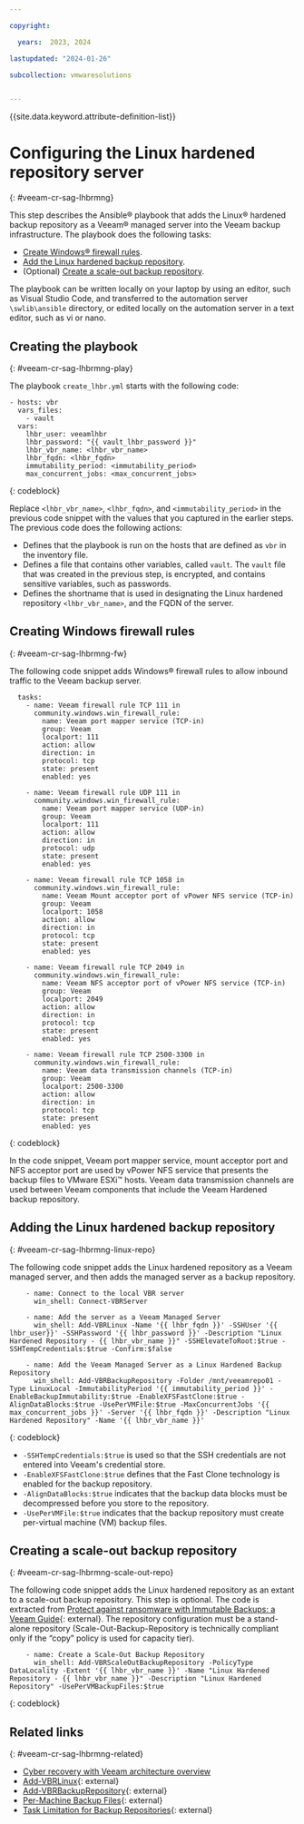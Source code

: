 ```yaml
---

copyright:

  years:  2023, 2024

lastupdated: "2024-01-26"

subcollection: vmwaresolutions


---
```


{{site.data.keyword.attribute-definition-list}}

# Configuring the Linux hardened repository server
{: #veeam-cr-sag-lhbrmng}

This step describes the Ansible® playbook that adds the Linux® hardened backup repository as a Veeam® managed server into the Veeam backup infrastructure. The playbook does the following tasks:

* [Create Windows® firewall rules](#veeam-cr-sag-lhbrmng-fw).
* [Add the Linux hardened backup repository](#veeam-cr-sag-lhbrmng-linux-repo).
* (Optional) [Create a scale-out backup repository](#veeam-cr-sag-lhbrmng-scale-out-repo).

The playbook can be written locally on your laptop by using an editor, such as Visual Studio Code, and transferred to the automation server `\swlib\ansible` directory, or edited locally on the automation server in a text editor, such as vi or nano.

## Creating the playbook
{: #veeam-cr-sag-lhbrmng-play}

The playbook `create_lhbr.yml` starts with the following code:

```text
- hosts: vbr
  vars_files:
    - vault
  vars:
    lhbr_user: veeamlhbr
    lhbr_password: "{{ vault_lhbr_password }}"
    lhbr_vbr_name: <lhbr_vbr_name>
    lhbr_fqdn: <lhbr_fqdn>
    immutability_period: <immutability_period>
    max_concurrent_jobs: <max_concurrent_jobs>
```
{: codeblock}

Replace `<lhbr_vbr_name>`, `<lhbr_fqdn>`, and `<immutability_period>` in the previous code snippet with the values that you captured in the earlier steps. The previous code does the following actions:

* Defines that the playbook is run on the hosts that are defined as `vbr` in the inventory file.
* Defines a file that contains other variables, called `vault`. The `vault` file that was created in the previous step, is encrypted, and contains sensitive variables, such as passwords.
* Defines the shortname that is used in designating the Linux hardened repository `<lhbr_vbr_name>`, and the FQDN of the server.


## Creating Windows firewall rules
{: #veeam-cr-sag-lhbrmng-fw}

The following code snippet adds Windows® firewall rules to allow inbound traffic to the Veeam backup server.

```text
  tasks:
    - name: Veeam firewall rule TCP 111 in
      community.windows.win_firewall_rule:
        name: Veeam port mapper service (TCP-in)
        group: Veeam
        localport: 111
        action: allow
        direction: in
        protocol: tcp
        state: present
        enabled: yes

    - name: Veeam firewall rule UDP 111 in
      community.windows.win_firewall_rule:
        name: Veeam port mapper service (UDP-in)
        group: Veeam
        localport: 111
        action: allow
        direction: in
        protocol: udp
        state: present
        enabled: yes

    - name: Veeam firewall rule TCP 1058 in
      community.windows.win_firewall_rule:
        name: Veeam Mount acceptor port of vPower NFS service (TCP-in)
        group: Veeam
        localport: 1058
        action: allow
        direction: in
        protocol: tcp
        state: present
        enabled: yes

    - name: Veeam firewall rule TCP 2049 in
      community.windows.win_firewall_rule:
        name: Veeam NFS acceptor port of vPower NFS service (TCP-in)
        group: Veeam
        localport: 2049
        action: allow
        direction: in
        protocol: tcp
        state: present
        enabled: yes

    - name: Veeam firewall rule TCP 2500-3300 in
      community.windows.win_firewall_rule:
        name: Veeam data transmission channels (TCP-in)
        group: Veeam
        localport: 2500-3300
        action: allow
        direction: in
        protocol: tcp
        state: present
        enabled: yes
```
{: codeblock}

In the code snippet, Veeam port mapper service, mount acceptor port and NFS acceptor port are used by vPower NFS service that presents the backup files to VMware ESXi™ hosts. Veeam data transmission channels are used between Veeam components that include the Veeam Hardened backup repository.

## Adding the Linux hardened backup repository
{: #veeam-cr-sag-lhbrmng-linux-repo}

The following code snippet adds the Linux hardened repository as a Veeam managed server, and then adds the managed server as a backup repository.

```text
    - name: Connect to the local VBR server
      win_shell: Connect-VBRServer

    - name: Add the server as a Veeam Managed Server
      win_shell: Add-VBRLinux -Name '{{ lhbr_fqdn }}' -SSHUser '{{ lhbr_user}}' -SSHPassword '{{ lhbr_password }}' -Description "Linux Hardened Repository - {{ lhbr_vbr_name }}" -SSHElevateToRoot:$true -SSHTempCredentials:$true -Confirm:$false

    - name: Add the Veeam Managed Server as a Linux Hardened Backup Repository
      win_shell: Add-VBRBackupRepository -Folder /mnt/veeamrepo01 -Type LinuxLocal -ImmutabilityPeriod '{{ immutability_period }}' -EnableBackupImmutability:$true -EnableXFSFastClone:$true -AlignDataBlocks:$true -UsePerVMFile:$true -MaxConcurrentJobs '{{ max_concurrent_jobs }}' -Server '{{ lhbr_fqdn }}' -Description "Linux Hardened Repository" -Name '{{ lhbr_vbr_name }}'
```
{: codeblock}

* `-SSHTempCredentials:$true` is used so that the SSH credentials are not entered into Veeam's credential store.
* `-EnableXFSFastClone:$true` defines that the Fast Clone technology is enabled for the backup repository.
* `-AlignDataBlocks:$true` indicates that the backup data blocks must be decompressed before you store to the repository.
* `-UsePerVMFile:$true` indicates that the backup repository must create per-virtual machine (VM) backup files.

## Creating a scale-out backup repository
{: #veeam-cr-sag-lhbrmng-scale-out-repo}

The following code snippet adds the Linux hardened repository as an extant to a scale-out backup repository. This step is optional. The code is extracted from [Protect against ransomware with Immutable Backups: a Veeam Guide](https://www.veeam.com/wp-guide-protect-ransomware-immutable-backups.html){: external}. The repository configuration must be a stand-alone repository (Scale-Out-Backup-Repository is technically compliant only if the “copy” policy is used for capacity tier).

```text
    - name: Create a Scale-Out Backup Repository
      win_shell: Add-VBRScaleOutBackupRepository -PolicyType DataLocality -Extent '{{ lhbr_vbr_name }}' -Name "Linux Hardened Repository - {{ lhbr_vbr_name }}" -Description "Linux Hardened Repository" -UsePerVMBackupFiles:$true
```
{: codeblock}

## Related links
{: #veeam-cr-sag-lhbrmng-related}

* [Cyber recovery with Veeam architecture overview](/docs/vmwaresolutions?topic=vmwaresolutions-veeam-cr-sa-overview)
* [Add-VBRLinux](https://helpcenter.veeam.com/docs/backup/powershell/add-vbrlinux.html?ver=120){: external}
* [Add-VBRBackupRepository](https://helpcenter.veeam.com/docs/backup/powershell/add-vbrbackuprepository.html?ver=120){: external}
* [Per-Machine Backup Files](https://helpcenter.veeam.com/docs/backup/vsphere/per_vm_backup_files.html?ver=120){: external}
* [Task Limitation for Backup Repositories](https://helpcenter.veeam.com/docs/backup/vsphere/limiting_tasks.html?ver=120){: external}

